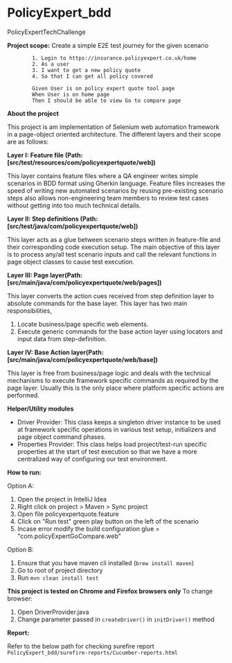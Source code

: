 # PolicyExpert_bdd
PolicyExpertTechChallenge

**Project scope:**
Create a simple E2E test journey for the given scenario
```
        1. Login to https://insurance.policyexpert.co.uk/home
        2. As a user
        3. I want to get a new policy quote
        4. So that I can get all policy covered
```

```
        Given User is on policy expert quote tool page
        When User is on home page
        Then I should be able to view Go to compare page
```
**About the project**

This project is am implementation of Selenium web automation framework in a page-object oriented architecture.
The different layers and their scope are as follows:

**Layer I: Feature file (Path: [src/test/resources/com/policyexpertquote/web])**

This layer contains feature files where a QA engineer writes simple scenarios in BDD format using Gherkin language.
Feature files increases the speed of writing new automated scenarios by reusing pre-existing scenario steps also allows non-engineering
team members to review test cases without getting into too much technical details.

**Layer II: Step definitions (Path: [src/test/java/com/policyexpertquote/web])**

This layer acts as a glue between scenario steps written in feature-file and their corresponding code execution setup.
The main objective of this layer is to process any/all test scenario inputs and call the relevant functions in page object
classes to cause test execution.

**Layer III: Page layer(Path: [src/main/java/com/policyexpertquote/web/pages])**

This layer converts the action cues received from step definition layer to absolute commands for the base layer.
This layer has two main responsibilities,
1. Locate business/page specific web elements.
2. Execute generic commands for the base action layer using locators and input data from step-definition.

**Layer IV: Base Action layer(Path: [src/main/java/com/policyexpertquote/web/base])**

This layer is free from business/page logic and deals with the technical mechanisms to execute framework specific commands
as required by the page layer. Usually this is the only place where platform specific actions are performed.

**Helper/Utility modules**

- Driver Provider: This class keeps a singleton driver instance to be used at framework specific operations in various test setup, initializers and page object command phases.
- Properties Provider: This class helps load project/test-run specific properties at the start of test execution so that we have a more centralized way of configuring our test environment.   

**How to run:**

Option A:
1. Open the project in IntelliJ Idea
2. Right click on project > Maven > Sync project
3. Open file policyexpertquote.feature
4. Click on "Run test" green play button on the left of the scenario
5. Incase error modify the build configuration glue = "com.policyExpertGoCompare.web"

Option B:
1. Ensure that you have maven cli installed (`brew install maven`)
2. Go to root of project directory
3. Run `mvn clean install test`

**This project is tested on Chrome and Firefox browsers only**
To change browser:
1. Open DriverProvider.java
2. Change parameter passed in `createDriver()` in `initDriver()` method

**Report:**

Refer to the below path for checking surefire report
 `PolicyExpert_bdd/surefire-reports/Cucumber-reports.html`
